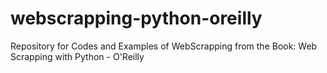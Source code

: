 # webscrapping-python-oreilly
Repository for Codes and Examples of WebScrapping from the Book: Web Scrapping with Python - O'Reilly
